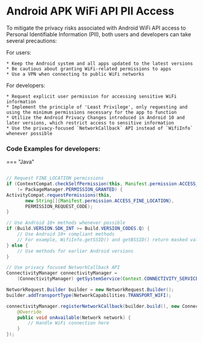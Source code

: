 
# Android APK WiFi API PII Access

To mitigate the privacy risks associated with Android WiFi API access to Personal Identifiable Information (PII), both users and developers can take several precautions:

For users:

    * Keep the Android system and all apps updated to the latest versions
    * Be cautious about granting WiFi-related permissions to apps
    * Use a VPN when connecting to public WiFi networks

For developers:

    * Request explicit user permission for accessing sensitive WiFi information
    * Implement the principle of 'Least Privilege', only requesting and using the minimum permissions necessary for the app to function
    * Utilize the Android Privacy Changes introduced in Android 10 and later versions, which restrict access to sensitive information
    * Use the privacy-focused `NetworkCallback` API instead of `WifiInfo` whenever possible

### Code Examples for developers:


=== "Java"

  ```java
  
  // Request FINE_LOCATION permissions
  if (ContextCompat.checkSelfPermission(this, Manifest.permission.ACCESS_FINE_LOCATION)
      != PackageManager.PERMISSION_GRANTED) {
  ActivityCompat.requestPermissions(this,
         new String[]{Manifest.permission.ACCESS_FINE_LOCATION},
         PERMISSION_REQUEST_CODE);
  }

  // Use Android 10+ methods whenever possible
  if (Build.VERSION.SDK_INT >= Build.VERSION_CODES.Q) {
      // Use Android 10+ compliant methods
      // For example, WifiInfo.getSSID() and getBSSID() return masked values by default
  } else {
      // Use methods for earlier Android versions
  }

  // Use privacy focused NetworkCallback API
  ConnectivityManager connectivityManager = 
      (ConnectivityManager) getSystemService(Context.CONNECTIVITY_SERVICE);

  NetworkRequest.Builder builder = new NetworkRequest.Builder();
  builder.addTransportType(NetworkCapabilities.TRANSPORT_WIFI);

  connectivityManager.registerNetworkCallback(builder.build(), new ConnectivityManager.NetworkCallback() {
      @Override
      public void onAvailable(Network network) {
          // Handle WiFi connection here
      }
  });
```
